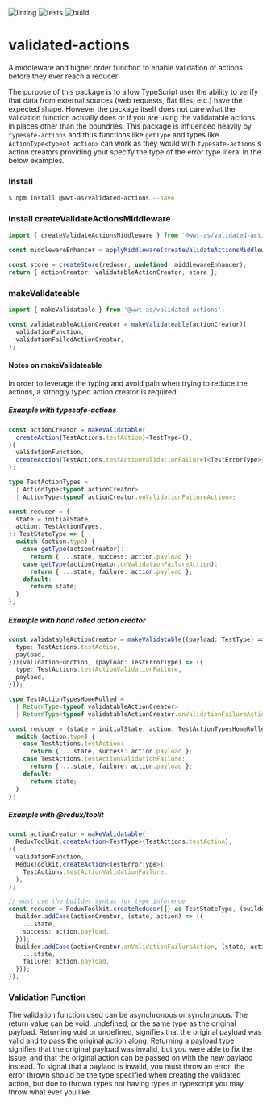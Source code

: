 ![linting](https://github.com/wwt/validated-actions/workflows/linting/badge.svg)
![tests](https://github.com/wwt/validated-actions/workflows/tests/badge.svg)
![build](https://github.com/wwt/validated-actions/workflows/build/badge.svg)

# validated-actions

A middleware and higher order function to enable validation of actions before they ever reach a reducer

The purpose of this package is to allow TypeScript user the ability to verify that data from external sources (web requests, flat files, etc.) have the expected shape. However the package itself does not care what the validation function actually does or if you are using the validatable actions in places other than the boundries. This package is influenced heavily by `typesafe-actions` and thus functions like `getType` and types like `ActionType<typeof action>` can work as they would with `typesafe-actions`'s action creators providing yout specify the type of the error type literal in the below examples.

### Install

```bash
$ npm install @wwt-as/validated-actions --save
```

### Install createValidateActionsMiddleware

```typescript
import { createValidateActionsMiddleware } from '@wwt-as/validated-actions';

const middlewareEnhancer = applyMiddleware(createValidateActionsMiddleware());

const store = createStore(reducer, undefined, middlewareEnhancer);
return { actionCreator: validatableActionCreator, store };
```

### makeValidateable

```typescript
import { makeValidatable } from '@wwt-as/validated-actions';

const validateableActionCreator = makeValidateable(actionCreator)(
  validationFunction,
  validationFailedActionCreator,
);
```

#### Notes on makeValidateable

In order to leverage the typing and avoid pain when trying to reduce the actions, a strongly typed action creator is required.

##### Example with typesafe-actions

```typescript
const actionCreator = makeValidatable(
  createAction(TestActions.testAction)<TestType>(),
)(
  validationFunction,
  createAction(TestActions.testActionValidationFailure)<TestErrorType>(),
);

type TestActionTypes =
  | ActionType<typeof actionCreator>
  | ActionType<typeof actionCreator.onValidationFailureAction>;

const reducer = (
  state = initialState,
  action: TestActionTypes,
): TestStateType => {
  switch (action.type) {
    case getType(actionCreator):
      return { ...state, success: action.payload };
    case getType(actionCreator.onValidationFailureAction):
      return { ...state, failure: action.payload };
    default:
      return state;
  }
};
```

##### Example with hand rolled action creator

```typescript
const validatableActionCreator = makeValidatable((payload: TestType) => ({
  type: TestActions.testAction,
  payload,
}))(validationFunction, (payload: TestErrorType) => ({
  type: TestActions.testActionValidationFailure,
  payload,
}));

type TestActionTypesHomeRolled =
  | ReturnType<typeof validatableActionCreator>
  | ReturnType<typeof validatableActionCreator.onValidationFailureAction>;

const reducer = (state = initialState, action: TestActionTypesHomeRolled) => {
  switch (action.type) {
    case TestActions.testAction:
      return { ...state, success: action.payload };
    case TestActions.testActionValidationFailure:
      return { ...state, failure: action.payload };
    default:
      return state;
  }
};
```

##### Example with @redux/toolit

```typescript
const actionCreator = makeValidatable(
  ReduxToolkit.createAction<TestType>(TestActions.testAction),
)(
  validationFunction,
  ReduxToolkit.createAction<TestErrorType>(
    TestActions.testActionValidationFailure,
  ),
);

// must use the builder syntax for type inference
const reducer = ReduxToolkit.createReducer({} as TestStateType, (builder) => {
  builder.addCase(actionCreator, (state, action) => ({
    ...state,
    success: action.payload,
  }));
  builder.addCase(actionCreator.onValidationFailureAction, (state, action) => ({
    ...state,
    failure: action.payload,
  }));
});
```

### Validation Function

The validation function used can be asynchronous or synchronous. The return value can be void, undefined, or the same type as the original payload. Returning void or undefined, signifies that the original payload was valid and to pass the original action along. Returning a payload type signifies that the original payload was invalid, but you were able to fix the issue, and that the original action can be passed on with the new paylaod instead. To signal that a paylaod is invalid, you must throw an error. the error thrown should be the type specified when creating the validated action, but due to thrown types not having types in typescript you may throw what ever you like.
